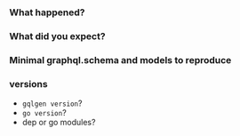 ### What happened?

### What did you expect?

### Minimal graphql.schema and models to reproduce

### versions
 - `gqlgen version`? 
 - `go version`?
 - dep or go modules?
